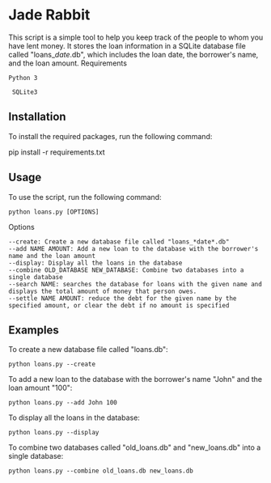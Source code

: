 # Jade Rabbit

This script is a simple tool to help you keep track of the people to whom you have lent money. It stores the loan information in a SQLite database file called "loans_*date*.db", which includes the loan date, the borrower's name, and the loan amount.
Requirements

``
Python 3
``

`` 
SQLite3
``

## Installation

To install the required packages, run the following command:

pip install -r requirements.txt

## Usage

To use the script, run the following command:

`` python loans.py [OPTIONS] ``

Options

    --create: Create a new database file called "loans_*date*.db"
    --add NAME AMOUNT: Add a new loan to the database with the borrower's name and the loan amount
    --display: Display all the loans in the database
    --combine OLD_DATABASE NEW_DATABASE: Combine two databases into a single database
    --search NAME: searches the database for loans with the given name and displays the total amount of money that person owes.
    --settle NAME AMOUNT: reduce the debt for the given name by the specified amount, or clear the debt if no amount is specified

## Examples

To create a new database file called "loans.db":

`` python loans.py --create ``

To add a new loan to the database with the borrower's name "John" and the loan amount "100":

`` python loans.py --add John 100 ``

To display all the loans in the database:

`` python loans.py --display ``

To combine two databases called "old_loans.db" and "new_loans.db" into a single database:

`` python loans.py --combine old_loans.db new_loans.db ``
